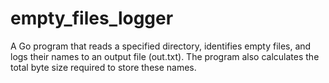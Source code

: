 # empty_files_logger
A Go program that reads a specified directory, identifies empty files, and logs their names to an output file (out.txt). The program also calculates the total byte size required to store these names.
